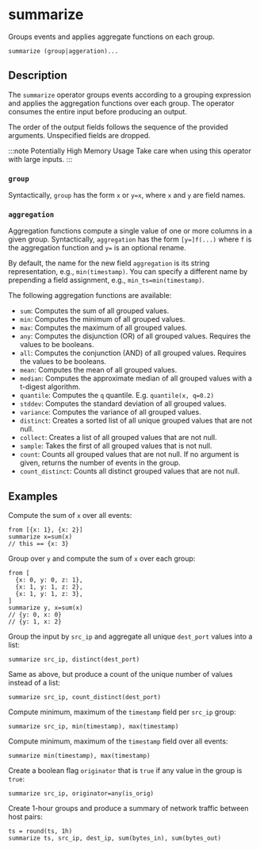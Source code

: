 # summarize

Groups events and applies aggregate functions on each group.

```tql
summarize (group|aggeration)...
```

## Description

The `summarize` operator groups events according to a grouping expression and
applies the aggregation functions over each group. The operator consumes the
entire input before producing an output.

The order of the output fields follows the sequence of the provided arguments.
Unspecified fields are dropped.

:::note Potentially High Memory Usage
Take care when using this operator with large inputs.
:::

### `group`

Syntactically, `group` has the form `x` or `y=x`, where `x` and `y` are field names.

### `aggregation`

Aggregation functions compute a single value of one or more columns in a given
group. Syntactically, `aggregation` has the form `[y=]f(...)` where `f` is the
aggregation function and `y=` is an optional rename.

By default, the name for the new field `aggregation` is its string
representation, e.g., `min(timestamp)`. You can specify a different name by
prepending a field assignment, e.g., `min_ts=min(timestamp)`.

The following aggregation functions are available:

- `sum`: Computes the sum of all grouped values.
- `min`: Computes the minimum of all grouped values.
- `max`: Computes the maximum of all grouped values.
- `any`: Computes the disjunction (OR) of all grouped values. Requires the
  values to be booleans.
- `all`: Computes the conjunction (AND) of all grouped values. Requires the
  values to be booleans.
- `mean`: Computes the mean of all grouped values.
- `median`: Computes the approximate median of all grouped values with a
  t-digest algorithm.
- `quantile`: Computes the `q` quantile. E.g. `quantile(x, q=0.2)`
- `stddev`: Computes the standard deviation of all grouped values.
- `variance`: Computes the variance of all grouped values.
- `distinct`: Creates a sorted list of all unique grouped values that are not
  null.
- `collect`: Creates a list of all grouped values that are not null.
- `sample`: Takes the first of all grouped values that is not null.
- `count`: Counts all grouped values that are not null. If no argument is
  given, returns the number of events in the group.
- `count_distinct`: Counts all distinct grouped values that are not null.

## Examples

Compute the sum of `x` over all events:

```tql
from [{x: 1}, {x: 2}]
summarize x=sum(x)
// this == {x: 3}
```

Group over `y` and compute the sum of `x` over each group:
```tql
from [
  {x: 0, y: 0, z: 1},
  {x: 1, y: 1, z: 2},
  {x: 1, y: 1, z: 3},
]
summarize y, x=sum(x)
// {y: 0, x: 0}
// {y: 1, x: 2}
```

Group the input by `src_ip` and aggregate all unique `dest_port` values into a
list:

```tql
summarize src_ip, distinct(dest_port)
```

Same as above, but produce a count of the unique number of values instead of a
list:

```tql
summarize src_ip, count_distinct(dest_port)
```

Compute minimum, maximum of the `timestamp` field per `src_ip` group:

```tql
summarize src_ip, min(timestamp), max(timestamp)
```

Compute minimum, maximum of the `timestamp` field over all events:

```tql
summarize min(timestamp), max(timestamp)
```

Create a boolean flag `originator` that is `true` if any value in the group is
`true`:

```tql
summarize src_ip, originator=any(is_orig)
```

Create 1-hour groups and produce a summary of network traffic between host
pairs:

```tql
ts = round(ts, 1h)
summarize ts, src_ip, dest_ip, sum(bytes_in), sum(bytes_out)
```

